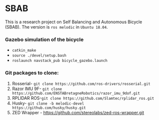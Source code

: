 # SBAB

This is a research project on Self Balancing and Autonomous Bicycle (SBAB). The version is ```ros melodic``` in ```Ubuntu 18.04```.

### Gazebo simulation of the bicycle

* ```catkin_make```
* ```source ./devel/setup.bash```
* ```roslaunch navstack_pub bicycle_gazebo.launch```

### Git packages to clone:

1. Rosserial- ```git clone https://github.com/ros-drivers/rosserial.git```
2. Razor IMU 9F- ```git clone https://github.com/ENSTABretagneRobotics/razor_imu_9dof.git```
3. RPLIDAR ROS-```git clone https://github.com/Slamtec/rplidar_ros.git```
4. Husky- ```git clone -b melodic-devel https://github.com/husky/husky.git```
5. ZED Wrapper - https://github.com/stereolabs/zed-ros-wrapper.git


